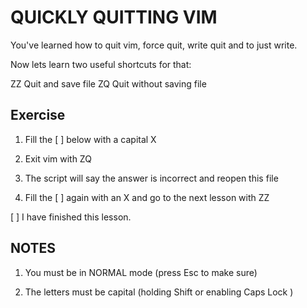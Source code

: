 # QUICKLY QUITTING VIM

You've learned how to quit vim, force quit, write quit and to just write.

Now lets learn two useful shortcuts for that:

ZZ    Quit and save file
ZQ    Quit without saving file


## Exercise

  1. Fill the [ ] below with a capital X

  2. Exit vim with  ZQ

  3. The script will say the answer is incorrect and reopen this file

  4. Fill the [ ] again with an  X  and go to the next lesson with  ZZ


[ ] I have finished this lesson.


## NOTES

  1. You must be in NORMAL mode (press  Esc  to make sure)

  2. The letters must be capital (holding  Shift  or enabling  Caps Lock )

